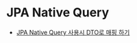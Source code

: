# JPA Native Query
* [JPA Native Query 사용시 DTO로 매핑 하기](https://medium.com/@SlackBeck/jpa-native-query-%EC%82%AC%EC%9A%A9%EC%8B%9C-dto%EB%A1%9C-%EB%A7%A4%ED%95%91-%ED%95%98%EA%B8%B0-64625780c758) 

